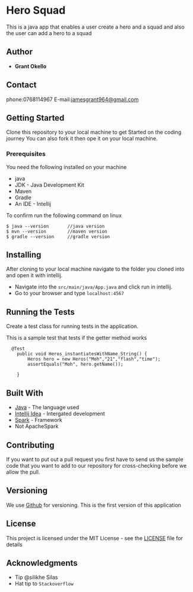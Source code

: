 # Hero Squad

This is a java app that enables a user create a hero and a squad and also the user can add a hero to a squad
## Author

* **Grant Okello** 

## Contact
phone:0768114967
E-mail:jamesgrant964@gmail.com


## Getting Started

Clone this repository to your local machine to get Started on the coding journey
You can also fork it then ope it on your local machine.



### Prerequisites

You need the following installed on your machine
- java
- JDK - Java Development Kit
- Maven
- Gradle
- An IDE - Intellij


To confirm run the following command on linux
```
$ java --version       //java version
$ mvn --version        //maven version
$ gradle --version     //gradle version
```

## Installing

After cloning to your local machine navigate to the folder you cloned into and open it with intellij.
* Navigate into the ``` src/main/java/App.java ``` and click run in intellij.
* Go to your browser and type ``` localhost:4567 ```

## Running the Tests 

Create a test class for running tests in the application.

This is a sample test that tests if the getter method works

```
  @Test
    public void Heros_instantiatesWithName_String() {
        Heros hero = new Heros("Moh","21","flash","time");
        assertEquals("Moh", hero.getName());

    }
```

## Built With

* [Java](https://www.java.com/) - The language used
* [Intellij Idea](https://www.jetbrains.com/idea/) - Intergated development
* [Spark]() - Framework
* Not ApacheSpark


## Contributing
If you want to put out a pull request you first have to send us the sample code that you want to add to our repository for cross-checking before we allow the pull.

## Versioning

We use [Github](https://github.com/) for versioning. This is the first version of this application

## License

This project is licensed under the MIT License - see the [LICENSE](LICENSE) file for details

## Acknowledgments
* Tip @silikhe Silas
* Hat tip to  ```Stackoverflow```
